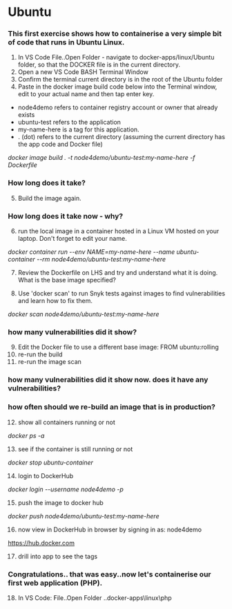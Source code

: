 # Ubuntu

### This first exercise shows how to containerise a very simple bit of code that runs in Ubuntu Linux. 

1. In VS Code File..Open Folder - navigate to docker-apps/linux/Ubuntu folder, so that the DOCKER file is in the current directory. 
2. Open a new VS Code BASH Terminal Window  
3. Confirm the terminal current directory is in the root of the Ubuntu folder
4. Paste in the docker image build code below into the Terminal window, edit to your actual name and then tap enter key.

- node4demo refers to container registry account or owner that already exists
- ubuntu-test refers to the application 
- my-name-here is a tag for this application. 
- . (dot) refers to the current directory (assuming the current directory has the app code and Docker file)

*docker image build . -t node4demo/ubuntu-test:my-name-here -f Dockerfile*

### How long does it take?

5. Build the image again. 

### How long does it take now - why?

6. run the local image in a container hosted in a Linux VM hosted on your laptop. Don't forget to edit your name.

*docker container run --env NAME=my-name-here --name ubuntu-container --rm  node4demo/ubuntu-test:my-name-here* 

7. Review the Dockerfile on LHS and try and understand what it is doing. What is the base image specified?

8. Use 'docker scan' to run Snyk tests against images to find vulnerabilities and learn how to fix them.

*docker scan node4demo/ubuntu-test:my-name-here*

### how many vulnerabilities did it show?

9. Edit the Docker file to use a different base image: FROM ubuntu:rolling 
10. re-run the build
11. re-run the image scan 

### how many vulnerabilities did it show now. does it have any vulnerabilities?

### how often should we re-build an image that is in production?

12. show all containers running or not

*docker ps -a*

13. see if the container is still running or not

*docker stop ubuntu-container* 

14. login to DockerHub

*docker login --username node4demo -p <password>*

15. push the image to docker hub

*docker push node4demo/ubuntu-test:my-name-here*

16. now view in DockerHub in browser by signing in as: node4demo 

https://hub.docker.com

17. drill into app to see the tags

### Congratulations.. that was easy..now let's containerise our first web application (PHP).

18. In VS Code: File..Open Folder ..docker-apps\linux\php